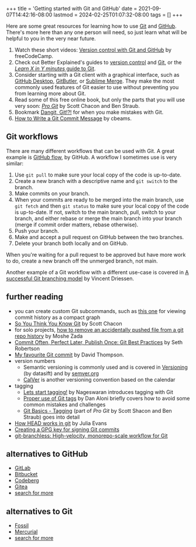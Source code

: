 +++
title = 'Getting started with Git and GitHub'
date = 2021-09-07T14:42:16-08:00
lastmod = 2024-02-25T01:07:32-08:00
tags = []
+++

Here are some great resources for learning how to use [Git](https://git-scm.com/) and [GitHub](https://github.com/). There's more here than any one person will need, so just learn what will be helpful to you in the very near future.

1. Watch these short videos: [Version control with Git and GitHub](https://www.youtube.com/playlist?list=PLWKjhJtqVAbkFiqHnNaxpOPhh9tSWMXIF) by freeCodeCamp.
2. Check out Better Explained's guides to [version control](https://betterexplained.com/articles/a-visual-guide-to-version-control/) and [Git](https://betterexplained.com/articles/aha-moments-when-learning-git/), or the [_Learn X in Y minutes_ guide to Git](https://learnxinyminutes.com/docs/git/).
3. Consider starting with a Git client with a graphical interface, such as [GitHub Desktop](https://docs.github.com/en/desktop), [GitButler](https://gitbutler.com/), or [Sublime Merge](https://www.sublimemerge.com/). They make the most commonly used features of Git easier to use without preventing you from learning more about Git.
4. Read some of this free online book, but only the parts that you will use very soon: [_Pro Git_](https://git-scm.com/book/en/v2) by Scott Chacon and Ben Straub.
5. Bookmark [Dangit, Git!?!](https://dangitgit.com/en) for when you make mistakes with Git.
6. [How to Write a Git Commit Message](https://cbea.ms/git-commit/) by cbeams.

## Git workflows

There are many different workflows that can be used with Git. A great example is [GitHub flow](https://docs.github.com/en/get-started/using-github/github-flow), by GitHub. A workflow I sometimes use is very similar:

1. Use `git pull` to make sure your local copy of the code is up-to-date.
2. Create a new branch with a descriptive name and `git switch` to the branch.
3. Make commits on your branch.
4. When your commits are ready to be merged into the main branch, use `git fetch` and then `git status` to make sure your local copy of the code is up-to-date. If not, switch to the main branch, pull, switch to your branch, and either rebase or merge the main branch into your branch (merge if commit order matters, rebase otherwise).
5. Push your branch.
6. Make and accept a pull request on GitHub between the two branches.
7. Delete your branch both locally and on GitHub.

When you're waiting for a pull request to be approved but have more work to do, create a new branch off the unmerged branch, not main.

Another example of a Git workflow with a different use-case is covered in [A successful Git branching model](https://nvie.com/posts/a-successful-git-branching-model/) by Vincent Driessen.

## further reading

* you can create custom Git subcommands, such as [this one](https://stackoverflow.com/questions/1838873/visualizing-branch-topology-in-git/34467298#34467298) for viewing commit history as a compact graph
* [So You Think You Know Git](https://www.youtube.com/watch?v=aolI_Rz0ZqY) by Scott Chacon
* for solo projects, [how to remove an accidentally pushed file from a git repo history](https://dev.to/moshe/remove-accidentally-pushed-file-from-a-git-repository-history-in-4-simple-steps-18cg) by Moshe Zada
* [Commit Often, Perfect Later, Publish Once: Git Best Practices](https://sethrobertson.github.io/GitBestPractices/) by Seth Robertson
* [My favourite Git commit](https://dhwthompson.com/2019/my-favourite-git-commit) by David Thompson.
* version numbers
    * Semantic versioning is commonly used and is covered in [Versioning](https://datasift.github.io/gitflow/Versioning.html) (by datasift) and by [semver.org](https://semver.org/)
    * [CalVer](https://calver.org/) is another versioning convention based on the calendar
* tagging
    * [Lets start tagging!](https://medium.com/@keshshen/lets-start-tagging-88c299b6b331) by Nageswaran introduces tagging with Git
    * [Proper use of Git tags](https://blog.aloni.org/posts/proper-use-of-git-tags/) by Dan Aloni briefly covers how to avoid some common mistakes and challenges
    * [Git Basics - Tagging](https://git-scm.com/book/en/v2/Git-Basics-Tagging) (part of _Pro Git_ by Scott Shacon and Ben Straub) goes into detail
* [How HEAD works in git](https://jvns.ca/blog/2024/03/08/how-head-works-in-git/) by Julia Evans
* [Creating a GPG key for signing Git commits](https://til.chriswheeler.dev/creating-a-gpg-key-for-signing-git-commits/)
* [git-branchless: High-velocity, monorepo-scale workflow for Git](https://github.com/arxanas/git-branchless)

## alternatives to GitHub

* [GitLab](https://about.gitlab.com/)
* [Bitbucket](https://bitbucket.org/product/)
* [Codeberg](https://codeberg.org/)
* [Gitea](https://gitea.io/en-us/)
* [search for more](https://duckduckgo.com/?t=ffab&q=github+alternatives&atb=v305-1&ia=web)

## alternatives to Git

* [Fossil](https://fossil-scm.org/home/doc/trunk/www/index.wiki)
* [Mercurial](https://www.mercurial-scm.org/)
* [search for more](https://en.wikipedia.org/wiki/Comparison_of_version-control_software)
